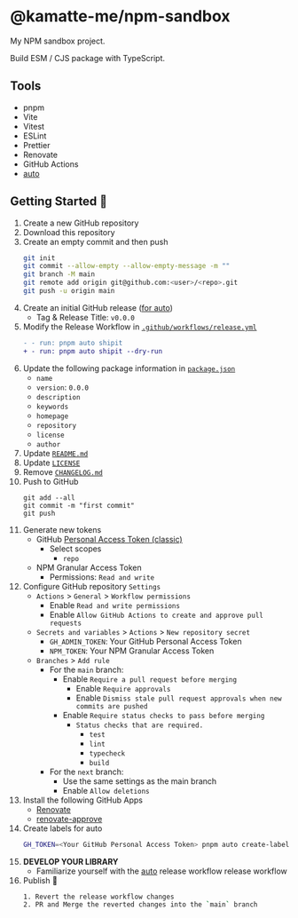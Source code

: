 # @kamatte-me/npm-sandbox

My NPM sandbox project.

Build ESM / CJS package with TypeScript.

## Tools

- pnpm
- Vite
- Vitest
- ESLint
- Prettier
- Renovate
- GitHub Actions
- [auto](https://github.com/intuit/auto)

## Getting Started 🚀

1. Create a new GitHub repository
2. Download this repository
3. Create an empty commit and then push
   ```sh
   git init
   git commit --allow-empty --allow-empty-message -m ""
   git branch -M main
   git remote add origin git@github.com:<user>/<repo>.git
   git push -u origin main
   ```
4. Create an initial GitHub release ([for auto](https://github.com/intuit/auto/issues/2021#issuecomment-906116717))
   - Tag & Release Title: `v0.0.0`
5. Modify the Release Workflow in [`.github/workflows/release.yml`](./.github/workflows/release.yml)
   ```diff
   - - run: pnpm auto shipit
   + - run: pnpm auto shipit --dry-run
   ```
6. Update the following package information in [`package.json`](./package.json)
   - `name`
   - `version`: `0.0.0`
   - `description`
   - `keywords`
   - `homepage`
   - `repository`
   - `license`
   - `author`
7. Update [`README.md`](./README.md)
8. Update [`LICENSE`](./LICENSE)
9. Remove [`CHANGELOG.md`](./CHANGELOG.md)
10. Push to GitHub
    ```
    git add --all
    git commit -m "first commit"
    git push
    ```
11. Generate new tokens
    - GitHub [Personal Access Token (classic)](https://github.com/settings/tokens/new)
      - Select scopes
        - `repo`
    - NPM Granular Access Token
      - Permissions: `Read and write`
12. Configure GitHub repository `Settings`
    - `Actions` > `General` > `Workflow permissions`
      - Enable `Read and write permissions`
      - Enable `Allow GitHub Actions to create and approve pull requests`
    - `Secrets and variables` > `Actions` > `New repository secret`
      - `GH_ADMIN_TOKEN`: Your GitHub Personal Access Token
      - `NPM_TOKEN`: Your NPM Granular Access Token
    - `Branches` > `Add rule`
      - For the `main` branch:
        - Enable `Require a pull request before merging`
          - Enable `Require approvals`
          - Enable `Dismiss stale pull request approvals when new commits are pushed`
        - Enable `Require status checks to pass before merging`
          - `Status checks that are required.`
            - `test`
            - `lint`
            - `typecheck`
            - `build`
      - For the `next` branch:
        - Use the same settings as the main branch
        - Enable `Allow deletions`
13. Install the following GitHub Apps
    - [Renovate](https://github.com/settings/installations/32087651)
    - [renovate-approve](https://github.com/settings/installations/32308587)
14. Create labels for auto
    ```sh
    GH_TOKEN=<Your GitHub Personal Access Token> pnpm auto create-labels
    ```
15. **DEVELOP YOUR LIBRARY**
    - Familiarize yourself with the [auto](https://intuit.github.io/auto/) release workflow release workflow
16. Publish 🎉
    ```sh
    1. Revert the release workflow changes
    2. PR and Merge the reverted changes into the `main` branch
    ```
